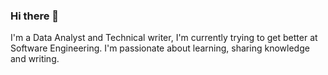 ### Hi there 👋
 I'm a Data Analyst and Technical writer, I'm currently trying to get better at Software Engineering. I'm passionate about learning, sharing knowledge and writing.
<!--
**motunrayokoyejo/motunrayokoyejo** is a ✨ _special_ ✨ repository because its `README.md` (this file) appears on your GitHub profile.

Here are some ideas to get you started:

- 🔭 I’m currently working on ...
- 🌱 I’m currently learning ...
- 👯 I’m looking to collaborate on ...
- 🤔 I’m looking for help with ...
- 💬 Ask me about Data analysis, Technical Writing and Web development
- 📫 How to reach me: DM @motushbae on twitter
- 😄 Pronouns: she/her
- ⚡ Fun fact: I enjoy fashion designing when I'm not coding.
-->

